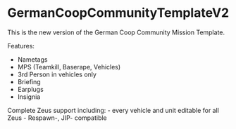# GermanCoopCommunityTemplateV2

This is the new version of the German Coop Community Mission Template.




Features:

- Nametags
- MPS (Teamkill, Baserape, Vehicles)
- 3rd Person in vehicles only
- Briefing
- Earplugs
- Insignia


Complete Zeus support including:
	- every vehicle and unit editable for all Zeus
	- Respawn-, JIP- compatible
